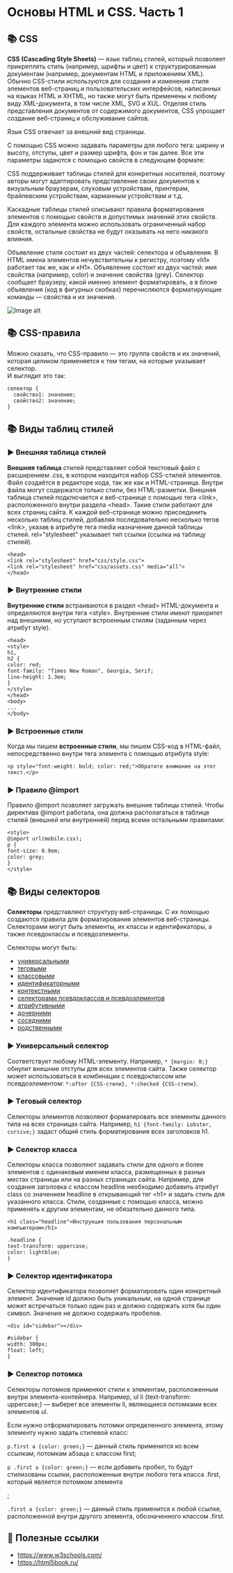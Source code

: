 Основы HTML и CSS. Часть 1
=======

:books: CSS
----

**CSS (Cascading Style Sheets)** — язык таблиц стилей, который позволяет прикреплять стиль (например, шрифты и цвет) к структурированным документам (например, документам HTML и приложениям XML). Обычно CSS-стили используются для создания и изменения стиля элементов веб-страниц и пользовательских интерфейсов, написанных на языках HTML и XHTML, но также могут быть применены к любому виду XML-документа, в том числе XML, SVG и XUL. Отделяя стиль представления документов от содержимого документов, CSS упрощает создание веб-страниц и обслуживание сайтов.

Язык CSS отвечает за внешний вид страницы.

С помощью CSS можно задавать параметры для любого тега: ширину и высоту, отступы, цвет и размер шрифта, фон и так далее. Все эти параметры задаются с помощью свойств в следующем формате:

CSS поддерживает таблицы стилей для конкретных носителей, поэтому авторы могут адаптировать представление своих документов к визуальным браузерам, слуховым устройствам, принтерам, брайлевским устройствам, карманным устройствам и т.д.

Каскадные таблицы стилей описывают правила форматирования элементов с помощью свойств и допустимых значений этих свойств. Для каждого элемента можно использовать ограниченный набор свойств, остальные свойства не будут оказывать на него никакого влияния.

Объявление стиля состоит из двух частей: селектора и объявления. В HTML имена элементов нечувствительны к регистру, поэтому «h1» работает так же, как и «H1». Объявление состоит из двух частей: имя свойства (например, color) и значение свойства (grey). Селектор сообщает браузеру, какой именно элемент форматировать, а в блоке объявления (код в фигурных скобках) перечисляются форматирующие команды — свойства и их значения.

![Image alt](https://github.com/SofiiaZ/A-LEVEL/blob/master/HTML/Structure.bmp)

:books: CSS-правила
----
Можно сказать, что CSS-правило — это группа свойств и их значений, которая целиком применяется к тем тегам, на которые указывает селектор.   
И выглядит это так:

  ```
  селектор {
    свойство1: значение;
    свойство2: значение;
  }
  ```
  
:books: Виды таблиц стилей
----

### :arrow_forward: Внешняя таблица стилей

**Внешняя таблица** стилей представляет собой текстовый файл с расширением .css, в котором находится набор CSS-стилей элементов. Файл создаётся в редакторе кода, так же как и HTML-страница. Внутри файла могут содержатся только стили, без HTML-разметки. Внешняя таблица стилей подключается к веб-странице с помощью тега \<link>, расположенного внутри раздела \<head></head>. Такие стили работают для всех страниц сайта.
К каждой веб-странице можно присоединить несколько таблиц стилей, добавляя последовательно несколько тегов \<link>, указав в атрибуте тега media назначение данной таблицы стилей. rel="stylesheet" указывает тип ссылки (ссылка на таблицу стилей).

```
<head>
<link rel="stylesheet" href="css/style.css">
<link rel="stylesheet" href="css/assets.css" media="all">
</head>
```

### :arrow_forward: Внутренние стили

**Внутренние стили** встраиваются в раздел \<head></head> HTML-документа и определяются внутри тега \<style></style>. Внутренние стили имеют приоритет над внешними, но уступают встроенным стилям (заданным через атрибут style).

```
<head>
<style>
h1, 
h2 {
color: red;
font-family: "Times New Roman", Georgia, Serif;
line-height: 1.3em;
}
</style>
</head>
<body>
...
</body>
```

### :arrow_forward: Встроенные стили

Когда мы пишем **встроенные стили**, мы пишем CSS-код в HTML-файл, непосредственно внутри тега элемента с помощью атрибута style:

```
<p style="font-weight: bold; color: red;">Обратите внимание на этот текст.</p>
```

### :arrow_forward: Правило @import

Правило @import позволяет загружать внешние таблицы стилей. Чтобы директива @import работала, она должна располагаться в таблице стилей (внешней или внутренней) перед всеми остальными правилами:

```
<style>
@import url(mobile.css);
p {
font-size: 0.9em; 
color: grey;
}
</style>
```

:books: Виды селекторов
----

**Селекторы** представляют структуру веб-страницы. С их помощью создаются правила для форматирования элементов веб-страницы. Селекторами могут быть элементы, их классы и идентификаторы, а также псевдоклассы и псевдоэлементы.

Селекторы могут быть:

+ [универсальными](#universal)
+ [теговыми](#tag)
+ [классовыми](#class)
+ [идентификаторными](#identf)
+ [контекстными](#context)
+ [селекторами псевдоклассов и псевдоэлементов](#abcd)
+ [атрибутивными](#abcd)
+ [дочерними](#abcd)
+ [соседними](#abcd)
+ [родственными](#abcd)

### :arrow_forward: <a name="universal">Универсальный селектор</a>

Соответствует любому HTML-элементу. Например, ```* {margin: 0;}``` обнулит внешние отступы для всех элементов сайта. Также селектор может использоваться в комбинации с псевдоклассом или псевдоэлементом: ```*:after {CSS-стили}, *:checked {CSS-стили}```.

### :arrow_forward: <a name="tag">Tеговый селектор</a>

Селекторы элементов позволяют форматировать все элементы данного типа на всех страницах сайта. Например, ```h1 {font-family: Lobster, cursive;}``` задаст общий стиль форматирования всех заголовков h1.

### :arrow_forward: <a name="class">Селектор класса</a>

Селекторы класса позволяют задавать стили для одного и более элементов с одинаковым именем класса, размещенных в разных местах страницы или на разных страницах сайта. Например, для создания заголовка с классом headline необходимо добавить атрибут class со значением headline в открывающий тег \<h1> и задать стиль для указанного класса. Стили, созданные с помощью класса, можно применять к другим элементам, не обязательно данного типа.
  
 ```
 <h1 class="headline">Инструкция пользования персональным компьютером</h1>

.headline {
text-transform: uppercase; 
color: lightblue;
}
```
### :arrow_forward: <a name="identf">Селектор идентификатора</a>

Селектор идентификатора позволяет форматировать один конкретный элемент. Значение id должно быть уникальным, на одной странице может встречаться только один раз и должно содержать хотя бы один символ. Значение не должно содержать пробелов.

```
<div id="sidebar"></div>

#sidebar {
width: 300px; 
float: left;
}
```

### :arrow_forward: <a name="context">Селектор потомка</a>

Селекторы потомков применяют стили к элементам, расположенным внутри элемента-контейнера. Например, ul li {text-transform: uppercase;} — выберет все элементы li, являющиеся потомками всех элементов ul.

Если нужно отформатировать потомки определенного элемента, этому элементу нужно задать стилевой класс:

``p.first a {color: green;}`` — данный стиль применится ко всем ссылкам, потомкам абзаца с классом first;

``p .first a {color: green;}`` — если добавить пробел, то будут стилизованы ссылки, расположенные внутри любого тега класса .first, который является потомком элемента <p>;

``.first a {color: green;}`` — данный стиль применится к любой ссылке, расположенной внутри другого элемента, обозначенного классом .first.


:link: Полезные ссылки
---------

+ https://www.w3schools.com/
+ https://html5book.ru/
